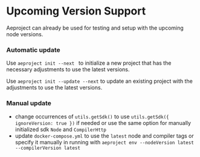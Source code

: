 # Upcoming Version Support

Aeproject can already be used for testing and setup with the upcoming node versions.

### Automatic update

Use `aeproject init --next ` to initialize a new project that has the necessary adjustments to use the latest versions.

Use `aeproject init --update --next` to update an existing project with the adjustments to use the latest versions. 

### Manual update

 - change occurrences of `utils.getSdk()` to use `utils.getSdk({ ignoreVersion: true })` if needed or use the same option for manually initialized sdk `Node` and `CompilerHttp`
 - update `docker-compose.yml` to use the `latest` node and compiler tags or specify it manually in running with `aeproject env --nodeVersion latest --compilerVersion latest`